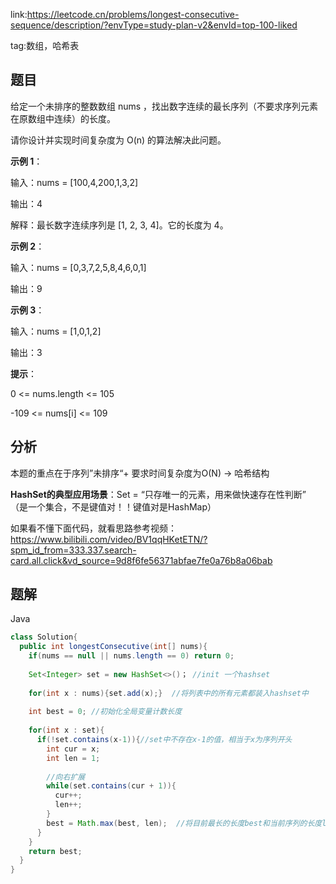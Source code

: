 link:https://leetcode.cn/problems/longest-consecutive-sequence/description/?envType=study-plan-v2&envId=top-100-liked

tag:数组，哈希表

## 题目
给定一个未排序的整数数组 nums ，找出数字连续的最长序列（不要求序列元素在原数组中连续）的长度。

请你设计并实现时间复杂度为 O(n) 的算法解决此问题。

**示例 1**：

输入：nums = [100,4,200,1,3,2]

输出：4

解释：最长数字连续序列是 [1, 2, 3, 4]。它的长度为 4。

**示例 2**：

输入：nums = [0,3,7,2,5,8,4,6,0,1]

输出：9

**示例 3**：

输入：nums = [1,0,1,2]

输出：3

**提示**：

0 <= nums.length <= 105

-109 <= nums[i] <= 109

## 分析
本题的重点在于序列”未排序“+ 要求时间复杂度为O(N) → 哈希结构

**HashSet的典型应用场景**：Set = “只存唯一的元素，用来做快速存在性判断”   （是一个集合，不是键值对！！键值对是HashMap）

如果看不懂下面代码，就看思路参考视频：https://www.bilibili.com/video/BV1qqHKetETN/?spm_id_from=333.337.search-card.all.click&vd_source=9d8f6fe56371abfae7fe0a76b8a06bab
## 题解
Java
```java 
class Solution{
  public int longestConsecutive(int[] nums){
    if(nums == null || nums.length == 0) return 0;
    
    Set<Integer> set = new HashSet<>()； //init 一个hashset
      
    for(int x : nums){set.add(x);}  //将列表中的所有元素都装入hashset中
    
    int best = 0; //初始化全局变量计数长度
    
    for(int x : set){
      if(!set.contains(x-1)){//set中不存在x-1的值，相当于x为序列开头
        int cur = x;
        int len = 1;
        
        //向右扩展
        while(set.contains(cur + 1)){
          cur++;
          len++;
        }
        best = Math.max(best, len);  //将目前最长的长度best和当前序列的长度len比较，取较长的那一个
      }
    }
    return best;
  }
}
```